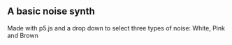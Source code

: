 ## A basic noise synth

Made with p5.js and a drop down to select three types of noise: White, Pink and Brown
